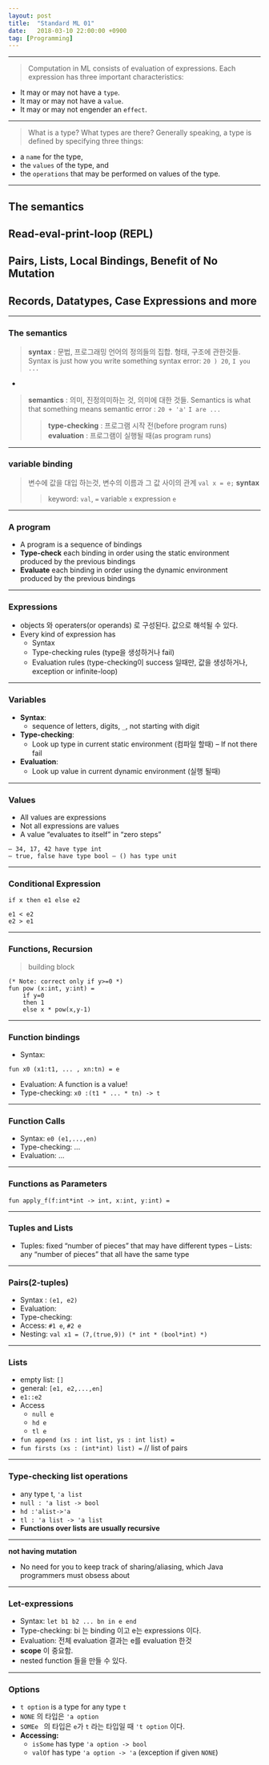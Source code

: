 ```yaml
---
layout: post
title:  "Standard ML 01"
date:   2018-03-10 22:00:00 +0900
tag: [Programming]
---
```


---

> Computation in ML consists of evaluation of expressions. Each expression
has three important characteristics:

- It may or may not have a `type`.
- It may or may not have a `value`.
- It may or may not engender an `effect`.

---

> What is a type? What types are there? Generally speaking, a type is defined
by specifying three things:

- a `name` for the type,
- the `values` of the type, and
- the `operations` that may be performed on values of the type.

---

## The semantics
## Read-eval-print-loop (REPL)
## Pairs, Lists, Local Bindings, Benefit of No Mutation
## Records, Datatypes, Case Expressions and more


---


### The semantics
> **syntax** : 문법, 프로그래밍 언어의 정의들의 집합. 형태, 구조에 관한것들.
> Syntax is just how you write something
> syntax error: `20 ) 20`, `I you ...`

-

> **semantics** : 의미, 진정의미하는 것, 의미에 대한 것들.
> Semantics is what that something means
> semantic error : `20 + 'a'` `I are ...`
> > **type-checking** : 프로그램 시작 전(before program runs)
> > **evaluation** : 프로그램이 실행될 때(as program runs)

---
### variable binding
> 변수에 값을 대입 하는것, 변수의 이름과 그 값 사이의 관계
> `val x = e;`
> **syntax**
> > keyword: `val`, `=`
> > variable `x`
> > expression `e`

---

### A program
- A program is a sequence of bindings
- **Type-check** each binding in order using the static environment produced by the previous bindings
- **Evaluate** each binding in order using the dynamic environment produced by the previous bindings

---

### Expressions
- objects 와 operaters(or operands) 로 구성된다. 값으로 해석될 수 있다.
- Every kind of expression has
	- Syntax
	- Type-checking rules (type을 생성하거나 fail)
	- Evaluation rules (type-checking이 success 일때만, 값을 생성하거나, exception or infinite-loop)

---

### Variables
- **Syntax**:
	- sequence of letters, digits, `_`, not starting with digit
- **Type-checking**:
	- Look up type in current static environment (컴파일 할때)
	– If not there fail
- **Evaluation**:
	- Look up value in current dynamic environment (실행 될때)

---

### Values
- All values are expressions
- Not all expressions are values
- A value “evaluates to itself” in “zero steps”
```
– 34, 17, 42 have type int
– true, false have type bool – () has type unit
```

---

### Conditional Expression

```
if x then e1 else e2

e1 < e2
e2 > e1
```

---

### Functions, Recursion
> building block

```
(* Note: correct only if y>=0 *)
fun pow (x:int, y:int) =
    if y=0
    then 1
    else x * pow(x,y-1)
```

---

### Function bindings
- Syntax:
```
fun x0 (x1:t1, ... , xn:tn) = e
```
- Evaluation: A function is a value!
- Type-checking: `x0 :(t1 * ... * tn) -> t`

---

### Function Calls
- Syntax: `e0 (e1,...,en)`
- Type-checking: ...
- Evaluation: ...

---

### Functions as Parameters
```
fun apply_f(f:int*int -> int, x:int, y:int) =
```

---

### Tuples and Lists
- Tuples: fixed “number of pieces” that may have different types
– Lists: any “number of pieces” that all have the same type

---

### Pairs(2-tuples)
- Syntax : `(e1, e2)`
- Evaluation:
- Type-checking:
- Access: `#1 e`, `#2 e`
- Nesting: `val x1 = (7,(true,9)) (* int * (bool*int) *)`

---

### Lists
- empty list:  `[]`
- general: `[e1, e2,...,en]`
- `e1::e2`
- Access
	- `null e`
	- `hd e`
	- `tl e`
- `fun append (xs : int list, ys : int list) =`
- `fun firsts (xs : (int*int) list) =` // list of pairs

---

### Type-checking list operations
- any type t, `'a list`
- `null : 'a list -> bool`
- `hd :'alist->'a`
- `tl : 'a list -> 'a list`
- **Functions over lists are usually recursive**

---


**not having mutation**
- No need for you to keep track of sharing/aliasing, which Java programmers must obsess about

---

### Let-expressions
- Syntax: `let b1 b2 ... bn in e end`
- Type-checking: bi 는 binding 이고 e는 expressions 이다.
- Evaluation: 전체 evaluation 결과는 e를 evaluation 한것
- **scope** 이 중요함.
- nested function 들을 만들 수 있다.

---

### Options
- `t option` is a type for any type `t`
- `NONE` 의 타입은 `'a option`
- `SOMEe ` 의 타입은 `e`가 `t` 라는 타입일 때 `'t option` 이다.
- **Accessing:**
	- `isSome` has type `'a option -> bool`
	- `valOf` has type `'a option -> 'a` (exception if given `NONE`)
